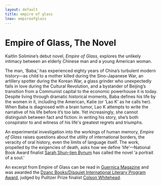 ```yaml
---
layout: default
title: empire of glass
lnav: empireofglass
---
```


# Empire of Glass, The Novel

Kaitlin Solimine’s debut novel, _Empire of Glass_, explores the unlikely intimacy between an elderly Chinese man and a young American woman.

The man, ‘Baba,’ has experienced eighty years of China’s turbulent modern history—as child to a mother killed during the Sino-Japanese War, an artillery spotter during the Korean War, a glass grinder who unexpectedly falls in love during the Cultural Revolution, and a bystander of Beijing’s transition from a Communist capital to the economic powerhouse it is today. Despite living through dramatic historical moments, Baba defines his life by the women in it, including the American, Katie (or ‘Lao K’ as he calls her). When Baba is diagnosed with a brain tumor, Lao K attempts to write the narrative of his life before it’s too late. Yet increasingly, she cannot distinguish between fact and fiction: in writing his story, she’s both conspirator to and witness of his life's greatest regrets and triumphs.

An experimental investigation into the workings of human memory, _Empire of Glass_ raises questions about the utility of international borders, the veracity of oral history, even the limits of language itself. The work, propelled by the exigencies of death, asks how we define ‘life’—National Book Award finalist [Sarah Shun-lien Bynum]( http://en.wikipedia.org/wiki/Sarah_Shun-lien_Bynum) has called the novel ‘a portrait of a soul.’

An excerpt from Empire of Glass can be read in [Guernica Magazine]( http://www.guernicamag.com/fiction/american-nurse) and was awarded the [Dzanc Books/Disquiet International Literary Program Award]( http://disquietinternational.org/contest-scholarships/contestscholarships), judged by Pulitzer Prize finalist [Colson Whitehead]( http://www.colsonwhitehead.com/Site/Home/Home.html).
